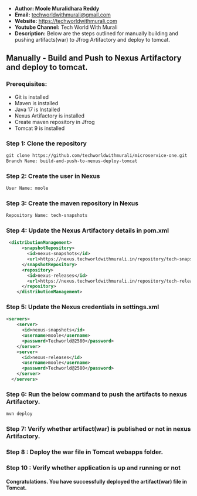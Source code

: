 + <b>Author: Moole Muralidhara Reddy</b></br>
+ <b>Email:</b> techworldwithmurali@gmail.com</br>
+ <b>Website:</b> https://techworldwithmurali.com </br>
+ <b>Youtube Channel:</b> Tech World With Murali</br>
+ <b>Description:</b> Below are the steps outlined for manually building and pushing artifacts(war) to Jfrog Artifactory and deploy to tomcat.</br>

## Manually - Build and Push to Nexus  Artifactory and deploy to tomcat.

### Prerequisites:
+ Git is installed
+ Maven is installed
+ Java 17 is Installed
+ Nexus Artifactory is installed
+ Create maven repository in Jfrog
+ Tomcat 9 is installed

### Step 1: Clone the repository
  ```xml
  git clone https://github.com/techworldwithmurali/microservice-one.git
  Branch Name: build-and-push-to-nexus-deploy-tomcat
```
### Step 2: Create the user in Nexus
```xml
User Name: moole
```
### Step 3: Create the maven repository in Nexus
```xml
Repository Name: tech-snapshots
```
### Step 4: Update the Nexus Artifactory details in pom.xml
```xml
 <distributionManagement>
      <snapshotRepository>
        <id>nexus-snapshots</id>
        <url>https://nexus.techworldwithmurali.in/repository/tech-snapshots/</url>
      </snapshotRepository>
      <repository>
        <id>nexus-releases</id>
        <url>https://nexus.techworldwithmurali.in/repository/tech-releases/</url>
      </repository>
    </distributionManagement>
```
### Step 5: Update the Nexus credentials in settings.xml
```xml
<servers>
    <server>
      <id>nexus-snapshots</id>
      <username>moole</username>
      <password>Techworld@2580</password>
    </server>
    <server>
      <id>nexus-releases</id>
      <username>moole</username>
      <password>Techworld@2580</password>
    </server>
  </servers>
```
### Step 6: Run the below command to push the artifacts to nexus Artifactory.
```sh
mvn deploy
```
### Step 7: Verify whether artifact(war) is published or not in nexus Artifactory.

### Step 8 : Deploy the war file in Tomcat webapps folder.
### Step 10 : Verify whether application is up and running or not

#### Congratulations. You have successfully deployed the artifact(war) file in Tomcat.
